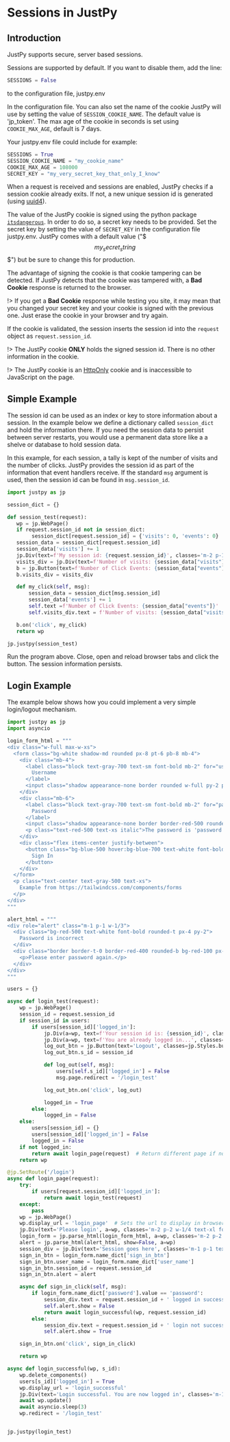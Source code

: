 # Sessions in JustPy

## Introduction

JustPy supports secure, server based sessions.

Sessions are supported by default. If you want to disable them, add the line:
 ```python
SESSIONS = False
```
to the configuration file, justpy.env

In the configuration file. You can also set the name of the cookie JustPy will use by setting the value of
`SESSION_COOKIE_NAME`. The default value is 'jp_token'. The max age of the cookie in seconds is set using `COOKIE_MAX_AGE`, default is 7 days.

Your justpy.env file could include for example:
```python
SESSIONS = True
SESSION_COOKIE_NAME = "my_cookie_name"
COOKIE_MAX_AGE = 108000
SECRET_KEY = "my_very_secret_key_that_only_I_know"
```

When a request is received and sessions are enabled, JustPy checks if a session cookie already exits. If not, a new unique session id is generated (using [uuid4](https://docs.python.org/3/library/uuid.html)).

The value of the JustPy cookie is signed using the python package [`itsdangerous`](https://palletsprojects.com/p/itsdangerous/).  In order to do so, a secret key needs to be provided. Set the secret key by setting the value of `SECRET_KEY` in the configuration file justpy.env. JustPy comes with a default value ("$$$my_secret_string$$$") but be sure to change this for production. 

The advantage of signing the cookie is that cookie tampering  can be detected. If JustPy detects that the cookie was tampered with, a  **Bad Cookie** response is returned to the browser. 

!> If you get a **Bad Cookie** response while testing you site, it may mean that you changed your secret key and your cookie is signed with the previous one. Just erase the cookie in your browser and try again. 

If the cookie is validated, the session inserts the session id into the `request` object as `request.session_id`.

!> The JustPy cookie **ONLY** holds the signed session id. There is no other information in the cookie.

!> The JustPy cookie is an [HttpOnly](https://developer.mozilla.org/en-US/docs/Web/HTTP/Cookies#Creating_cookies) cookie and is inaccessible to JavaScript on the page.

## Simple Example

The session id can be used as an index or key to store information about a session. In the example below we define a dictionary called `session_dict` and hold the information there. If you need the session data to persist between
server restarts, you would use a permanent data store like a a shelve or database to hold session data.

In this example, for each session, a tally is kept of the number of visits and the number of clicks.
JustPy provides the session id as part of the information that event handlers receive. If the standard `msg` argument is used, then the session id can be found in `msg.session_id`.

```python
import justpy as jp

session_dict = {}

def session_test(request):
   wp = jp.WebPage()
   if request.session_id not in session_dict:
        session_dict[request.session_id] = {'visits': 0, 'events': 0}
   session_data = session_dict[request.session_id]
   session_data['visits'] += 1
   jp.Div(text=f'My session id: {request.session_id}', classes='m-2 p-1 text-xl', a=wp)
   visits_div = jp.Div(text=f'Number of visits: {session_data["visits"]}', classes='m-2 p-1 text-xl', a=wp)
   b = jp.Button(text=f'Number of Click Events: {session_data["events"]}', classes='m-1 bg-blue-500 hover:bg-blue-700 text-white font-bold py-2 px-4 rounded-full', a=wp)
   b.visits_div = visits_div

   def my_click(self, msg):
       session_data = session_dict[msg.session_id]
       session_data['events'] += 1
       self.text =f'Number of Click Events: {session_data["events"]}'
       self.visits_div.text = f'Number of visits: {session_data["visits"]}'

   b.on('click', my_click)
   return wp

jp.justpy(session_test)
```

Run the program above. Close, open and reload browser tabs and click the button. The session information persists.

## Login Example

The example below shows how you could implement a very simple login/logout mechanism. 

```python
import justpy as jp
import asyncio

login_form_html = """
<div class="w-full max-w-xs">
  <form class="bg-white shadow-md rounded px-8 pt-6 pb-8 mb-4">
    <div class="mb-4">
      <label class="block text-gray-700 text-sm font-bold mb-2" for="username">
        Username
      </label>
      <input class="shadow appearance-none border rounded w-full py-2 px-3 text-gray-700 leading-tight focus:outline-none focus:shadow-outline"  type="text" placeholder="Username" name="user_name">
    </div>
    <div class="mb-6">
      <label class="block text-gray-700 text-sm font-bold mb-2" for="password">
        Password
      </label>
      <input class="shadow appearance-none border border-red-500 rounded w-full py-2 px-3 text-gray-700 mb-3 leading-tight focus:outline-none focus:shadow-outline" name="password" type="password" placeholder="******************">
      <p class="text-red-500 text-xs italic">The password is 'password'</p>
    </div>
    <div class="flex items-center justify-between">
      <button class="bg-blue-500 hover:bg-blue-700 text-white font-bold py-2 px-4 rounded focus:outline-none focus:shadow-outline" type="button" name="sign_in_btn">
        Sign In
      </button>
    </div>
  </form>
  <p class="text-center text-gray-500 text-xs">
    Example from https://tailwindcss.com/components/forms
  </p>
</div>
"""

alert_html = """
<div role="alert" class="m-1 p-1 w-1/3">
  <div class="bg-red-500 text-white font-bold rounded-t px-4 py-2">
    Password is incorrect
  </div>
  <div class="border border-t-0 border-red-400 rounded-b bg-red-100 px-4 py-3 text-red-700">
    <p>Please enter password again.</p>
  </div>
</div>
"""

users = {}

async def login_test(request):
    wp = jp.WebPage()
    session_id = request.session_id
    if session_id in users:
        if users[session_id]['logged_in']:
            jp.Div(a=wp, text=f'Your session id is: {session_id}', classes='m-1 p-1 text-xl ')
            jp.Div(a=wp, text=f'You are already logged in...', classes='m-1 p-1 text-2l')
            log_out_btn = jp.Button(text='Logout', classes=jp.Styles.button_bordered + ' m-1 p-1', a=wp)
            log_out_btn.s_id = session_id

            def log_out(self, msg):
                users[self.s_id]['logged_in'] = False
                msg.page.redirect = '/login_test'

            log_out_btn.on('click', log_out)

            logged_in = True
        else:
            logged_in = False
    else:
        users[session_id] = {}
        users[session_id]['logged_in'] = False
        logged_in = False
    if not logged_in:
        return await login_page(request)  # Return different page if not logged in
    return wp

@jp.SetRoute('/login')
async def login_page(request):
    try:
        if users[request.session_id]['logged_in']:
            return await login_test(request)
    except:
        pass
    wp = jp.WebPage()
    wp.display_url = 'login_page'  # Sets the url to display in browser without reloading page
    jp.Div(text='Please login', a=wp, classes='m-2 p-2 w-1/4 text-xl font-semibold')
    login_form = jp.parse_html(login_form_html, a=wp, classes='m-2 p-2 w-1/4')
    alert = jp.parse_html(alert_html, show=False, a=wp)
    session_div = jp.Div(text='Session goes here', classes='m-1 p-1 text-xl', a=wp)
    sign_in_btn = login_form.name_dict['sign_in_btn']
    sign_in_btn.user_name = login_form.name_dict['user_name']
    sign_in_btn.session_id = request.session_id
    sign_in_btn.alert = alert

    async def sign_in_click(self, msg):
        if login_form.name_dict['password'].value == 'password':
            session_div.text = request.session_id + ' logged in successfully'
            self.alert.show = False
            return await login_successful(wp, request.session_id)
        else:
            session_div.text = request.session_id + ' login not successful'
            self.alert.show = True

    sign_in_btn.on('click', sign_in_click)

    return wp

async def login_successful(wp, s_id):
    wp.delete_components()
    users[s_id]['logged_in'] = True
    wp.display_url = 'login_successful'
    jp.Div(text='Login successful. You are now logged in', classes='m-1 p-1 text-2xl', a=wp)
    await wp.update()
    await asyncio.sleep(3)
    wp.redirect = '/login_test'


jp.justpy(login_test)

```